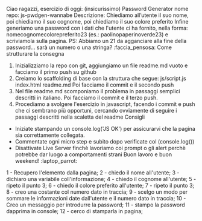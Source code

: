 Ciao ragazzi,
esercizio di oggi: (insicurissimo) Password Generator
nome repo: js-pwdgen-wannabe
Descrizione:
Chiediamo all’utente il suo nome,
poi chiediamo il suo cognome,
poi chiediamo il suo colore preferito
Infine generiamo una password con i dati che l'utente ci ha fornito, nella forma: nomecognomecolorepreferito23
(es.: paolinopaperinoverde23) e scriviamola sulla pagina.
PS: Abbiamo un 21 da agganciare alla fine della password... sarà un numero o una stringa? :faccia_pensosa:
Come strutturare la consegna
1. Inizializziamo la repo con git, aggiungiamo un file readme.md vuoto e facciamo il primo push su github
2. Creiamo lo scaffolding di base con la struttura che segue:
js/script.js
index.html
readme.md
Poi facciamo il commit e il secondo push
3. Nel file readme.md scomponiamo il problema in passaggi semplici descritti in italiano. Poi facciamo il commit e il terzo push.
4. Procediamo a svolgere l'esercizio in javascript,  facendo i commit e push che ci sembrano più opportuni, cercando ovviamente di seguire i passaggi descritti nella scaletta del readme
Consigli
- Iniziate stampando un console.log('JS OK') per assicurarvi che la pagina sia  correttamente collegata.
- Commentate ogni micro step e subito dopo verificate col (console.log())
- Disattivate Live Server finchè lavoriamo coi prompt o gli alert perchè potrebbe dar luogo a comportamenti strani
Buon lavoro e buon weekend! :laptop_parrot:

1 - Recupero l'elemento dalla pagina;
2 - chiedo il nome all'utente;
3 - dichiaro una variabile coll'informazione;
4 - chiedo il cognome all'utente;
5 - ripeto il punto 3;
6 - chiedo il colore preferito all'utente;
7 - ripeto il punto 3;
8 - creo una costante col numero dato in traccia;
9 - scelgo un modo per sommare le informazioni date dall'utente e il numero dato in traccia;
10 - Creo un messaggio per introdurre la password;
11 - stampo la password dapprima in console;
12 - cerco di stamparla in pagina; 